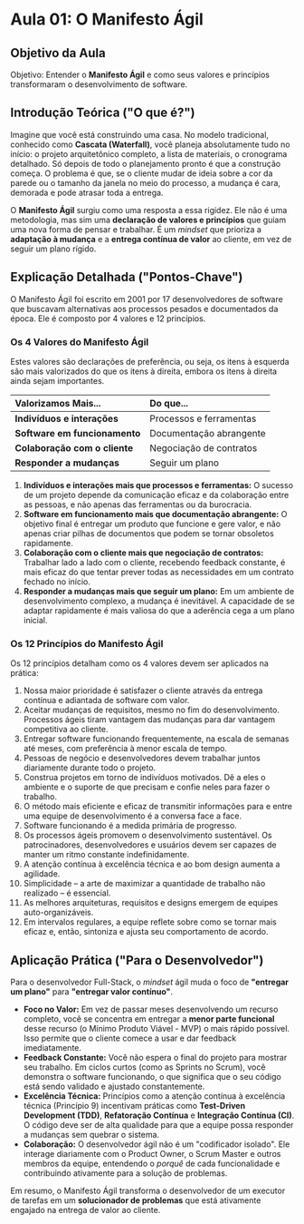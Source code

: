 # Aula 01: O Manifesto Ágil

## Objetivo da Aula
Objetivo: Entender o **Manifesto Ágil** e como seus valores e princípios transformaram o desenvolvimento de software.

## Introdução Teórica ("O que é?")

Imagine que você está construindo uma casa. No modelo tradicional, conhecido como **Cascata (Waterfall)**, você planeja absolutamente tudo no início: o projeto arquitetônico completo, a lista de materiais, o cronograma detalhado. Só depois de todo o planejamento pronto é que a construção começa. O problema é que, se o cliente mudar de ideia sobre a cor da parede ou o tamanho da janela no meio do processo, a mudança é cara, demorada e pode atrasar toda a entrega.

O **Manifesto Ágil** surgiu como uma resposta a essa rigidez. Ele não é uma metodologia, mas sim uma **declaração de valores e princípios** que guiam uma nova forma de pensar e trabalhar. É um *mindset* que prioriza a **adaptação à mudança** e a **entrega contínua de valor** ao cliente, em vez de seguir um plano rígido.

## Explicação Detalhada ("Pontos-Chave")

O Manifesto Ágil foi escrito em 2001 por 17 desenvolvedores de software que buscavam alternativas aos processos pesados e documentados da época. Ele é composto por 4 valores e 12 princípios.

### Os 4 Valores do Manifesto Ágil

Estes valores são declarações de preferência, ou seja, os itens à esquerda são mais valorizados do que os itens à direita, embora os itens à direita ainda sejam importantes.

| Valorizamos Mais... | Do que... |
| :--- | :--- |
| **Indivíduos e interações** | Processos e ferramentas |
| **Software em funcionamento** | Documentação abrangente |
| **Colaboração com o cliente** | Negociação de contratos |
| **Responder a mudanças** | Seguir um plano |

1.  **Indivíduos e interações mais que processos e ferramentas:** O sucesso de um projeto depende da comunicação eficaz e da colaboração entre as pessoas, e não apenas das ferramentas ou da burocracia.
2.  **Software em funcionamento mais que documentação abrangente:** O objetivo final é entregar um produto que funcione e gere valor, e não apenas criar pilhas de documentos que podem se tornar obsoletos rapidamente.
3.  **Colaboração com o cliente mais que negociação de contratos:** Trabalhar lado a lado com o cliente, recebendo feedback constante, é mais eficaz do que tentar prever todas as necessidades em um contrato fechado no início.
4.  **Responder a mudanças mais que seguir um plano:** Em um ambiente de desenvolvimento complexo, a mudança é inevitável. A capacidade de se adaptar rapidamente é mais valiosa do que a aderência cega a um plano inicial.

### Os 12 Princípios do Manifesto Ágil

Os 12 princípios detalham como os 4 valores devem ser aplicados na prática:

1.  Nossa maior prioridade é satisfazer o cliente através da entrega contínua e adiantada de software com valor.
2.  Aceitar mudanças de requisitos, mesmo no fim do desenvolvimento. Processos ágeis tiram vantagem das mudanças para dar vantagem competitiva ao cliente.
3.  Entregar software funcionando frequentemente, na escala de semanas até meses, com preferência à menor escala de tempo.
4.  Pessoas de negócio e desenvolvedores devem trabalhar juntos diariamente durante todo o projeto.
5.  Construa projetos em torno de indivíduos motivados. Dê a eles o ambiente e o suporte de que precisam e confie neles para fazer o trabalho.
6.  O método mais eficiente e eficaz de transmitir informações para e entre uma equipe de desenvolvimento é a conversa face a face.
7.  Software funcionando é a medida primária de progresso.
8.  Os processos ágeis promovem o desenvolvimento sustentável. Os patrocinadores, desenvolvedores e usuários devem ser capazes de manter um ritmo constante indefinidamente.
9.  A atenção contínua à excelência técnica e ao bom design aumenta a agilidade.
10. Simplicidade – a arte de maximizar a quantidade de trabalho não realizado – é essencial.
11. As melhores arquiteturas, requisitos e designs emergem de equipes auto-organizáveis.
12. Em intervalos regulares, a equipe reflete sobre como se tornar mais eficaz e, então, sintoniza e ajusta seu comportamento de acordo.

## Aplicação Prática ("Para o Desenvolvedor")

Para o desenvolvedor Full-Stack, o *mindset* ágil muda o foco de **"entregar um plano"** para **"entregar valor contínuo"**.

*   **Foco no Valor:** Em vez de passar meses desenvolvendo um recurso completo, você se concentra em entregar a **menor parte funcional** desse recurso (o Mínimo Produto Viável - MVP) o mais rápido possível. Isso permite que o cliente comece a usar e dar feedback imediatamente.
*   **Feedback Constante:** Você não espera o final do projeto para mostrar seu trabalho. Em ciclos curtos (como as Sprints no Scrum), você demonstra o software funcionando, o que significa que o seu código está sendo validado e ajustado constantemente.
*   **Excelência Técnica:** Princípios como a atenção contínua à excelência técnica (Princípio 9) incentivam práticas como **Test-Driven Development (TDD)**, **Refatoração Contínua** e **Integração Contínua (CI)**. O código deve ser de alta qualidade para que a equipe possa responder a mudanças sem quebrar o sistema.
*   **Colaboração:** O desenvolvedor ágil não é um "codificador isolado". Ele interage diariamente com o Product Owner, o Scrum Master e outros membros da equipe, entendendo o *porquê* de cada funcionalidade e contribuindo ativamente para a solução de problemas.

Em resumo, o Manifesto Ágil transforma o desenvolvedor de um executor de tarefas em um **solucionador de problemas** que está ativamente engajado na entrega de valor ao cliente.
